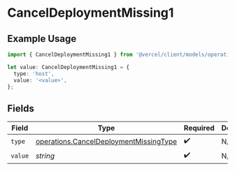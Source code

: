# CancelDeploymentMissing1

## Example Usage

```typescript
import { CancelDeploymentMissing1 } from '@vercel/client/models/operations';

let value: CancelDeploymentMissing1 = {
  type: 'host',
  value: '<value>',
};
```

## Fields

| Field   | Type                                                                                             | Required           | Description |
| ------- | ------------------------------------------------------------------------------------------------ | ------------------ | ----------- |
| `type`  | [operations.CancelDeploymentMissingType](../../models/operations/canceldeploymentmissingtype.md) | :heavy_check_mark: | N/A         |
| `value` | _string_                                                                                         | :heavy_check_mark: | N/A         |
